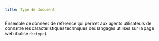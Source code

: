 ```yaml
---
title: Type de document 
---
```


Ensemble de données de référence qui permet aux agents utilisateurs de
connaître les caractéristiques techniques des langages utilisés sur la page
web (balise `doctype`).

